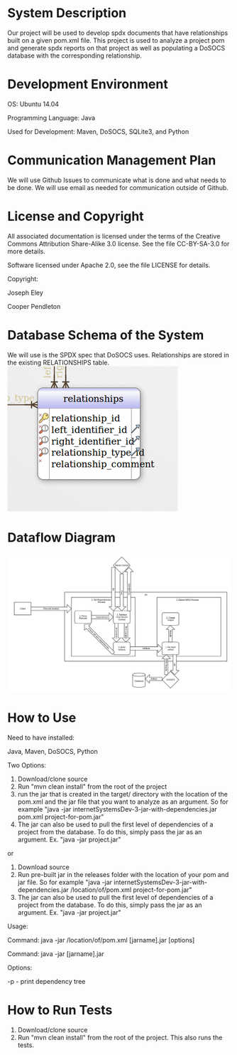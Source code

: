 # System Description

Our project will be used to develop spdx documents that have relationships built on a given pom.xml file. This project is used to analyze a project pom and generate spdx reports on that project as well as populating a DoSOCS database with the corresponding relationship. 

# Development Environment

OS: Ubuntu 14.04

Programming Language: Java

Used for Development: Maven, DoSOCS, SQLite3, and Python

# Communication Management Plan

We will use Github Issues to communicate what is done and what needs to be done. We will use email as needed for communication outside of Github.

# License and Copyright

All associated documentation is licensed under the terms of the Creative Commons Attribution Share-Alike 3.0 license. See the file CC-BY-SA-3.0 for more details.

Software licensed under Apache 2.0, see the file LICENSE for details.

Copyright:

Joseph Eley

Cooper Pendleton

# Database Schema of the System

We will use is the SPDX spec that DoSOCS uses. Relationships are stored in the existing RELATIONSHIPS table.
![Schema](docs/schema_relationships.png)

# Dataflow Diagram
![DFD](docs/dfd.jpg)

# How to Use

Need to have installed:

Java, Maven, DoSOCS, Python

Two Options:

1. Download/clone source
2. Run "mvn clean install" from the root of the project
3. run the jar that is created in the target/ directory with the location of the pom.xml and the jar file that you want to analyze as an argument. So for example "java -jar internetSystemsDev-3-jar-with-dependencies.jar pom.xml project-for-pom.jar"
4. The jar can also be used to pull the first level of dependencies of a project from the database. To do this, simply pass the jar as an argument. Ex. "java -jar project.jar"

or 

1. Download source
2. Run pre-built jar in the releases folder with the location of your pom and jar file. So for example "java -jar internetSystemsDev-3-jar-with-dependencies.jar /location/of/pom.xml project-for-pom.jar"
3. The jar can also be used to pull the first level of dependencies of a project from the database. To do this, simply pass the jar as an argument. Ex. "java -jar project.jar"

Usage:

Command: java -jar /location/of/pom.xml \[jarname\].jar \[options\]

Command: java -jar \[jarname\].jar

Options: 

-p - print dependency tree

# How to Run Tests

1. Download/clone source
2. Run "mvn clean install" from the root of the project. This also runs the tests. 
